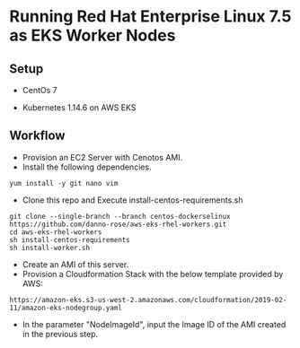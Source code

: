 # Running Red Hat Enterprise Linux 7.5 as EKS Worker Nodes

## Setup
* CentOs 7

* Kubernetes 1.14.6 on AWS EKS

## Workflow
* Provision an EC2 Server with Cenotos AMI.
* Install the following dependencies.
```
yum install -y git nano vim
```
* Clone this repo and Execute install-centos-requirements.sh
```
git clone --single-branch --branch centos-dockerselinux https://github.com/danno-rose/aws-eks-rhel-workers.git
cd aws-eks-rhel-workers
sh install-centos-requirements
sh install-worker.sh

```
* Create an AMI of this server.
* Provision a Cloudformation Stack with the below template provided by AWS:
```
https://amazon-eks.s3-us-west-2.amazonaws.com/cloudformation/2019-02-11/amazon-eks-nodegroup.yaml
```
* In the parameter "NodeImageId", input the Image ID of the AMI created in the previous step.
